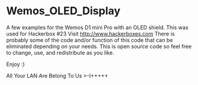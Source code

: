 # Wemos_OLED_Display
A few examples for the Wemos D1 mini Pro with an OLED shield.
This was used for Hackerbox #23   Visit http://www.hackerboxes.com
There is probably some of the code and/or function of this code that can be eliminated depending on your needs.
This is open source code so feel free to change, use, and redistribute as you like.

Enjoy :)

All Your LAN Are Belong To Us     >-I+++++
